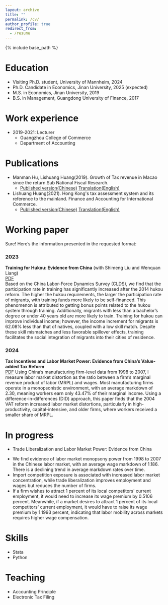 ```yaml
---
layout: archive
title: ""
permalink: /cv/
author_profile: true
redirect_from:
  - /resume
---
```


{% include base_path %}

Education
======
* Visiting Ph.D. student, University of Mannheim, 2024 
* Ph.D. Candidate in Economics, Jinan University, 2025 (expected)
* M.S. in Economics, Jinan University, 2019
* B.S. in Management, Guangdong University of Finance, 2017

Work experience
======
* 2019-2021: Lecturer
  * Guangzhou College of Commerce
  * Department of Accounting 

Publications
======

* Manman Hu, Lishuang Huang(2019). Growth of Tax revenue in Macao since the return.Sub National Fiscal Research.
  - [Published version(Chinese)](https://lishuanghuang.github.io/assets/Macau.pdf)   [Translation(English)](https://lishuanghuang.github.io/assets/Macau_eng.pdf)
* Lishuang Huang(2021). Hong Kong's tax assessment system and its reference to the mainland. Finance and Accounting for International Commerce.
  - [Published version(Chinese)](https://lishuanghuang.github.io/assets/Hongkong.pdf)   [Translation(English)](https://lishuanghuang.github.io/assets/Hongkong_eng.pdf)

Working paper
======
Sure! Here’s the information presented in the requested format:

### 2023
**Training for Hukou: Evidence from China** (with Shimeng Liu and Wenquan Liang)  
[PDF](https://lishuanghuang.github.io/assets/training%20for%20hukou.pdf)  
Based on the China Labor-Force Dynamics Survey (CLDS), we find that the participation rate in training has significantly increased after the 2014 hukou reform. The higher the hukou requirements, the larger the participation rate of migrants, with training funds more likely to be self-financed. This phenomenon is attributed to getting bonus points related to the hukou system through training. Additionally, migrants with less than a bachelor’s degree or under 40 years old are more likely to train. Training for hukou can improve individual income; however, the income increment for migrants is 62.08% less than that of natives, coupled with a low skill match. Despite these skill mismatches and less favorable spillover effects, training facilitates the social integration of migrants into their cities of residence.

### 2024
**Tax Incentives and Labor Market Power: Evidence from China’s Value-added Tax Reform**  
[PDF](https://lishuanghuang.github.io/assets/Lishuang_Tax%20Incentives%20and%20Labor%20Market%20Power(first_draft).pdf)  
Using China’s manufacturing firm-level data from 1998 to 2007, I measure labor market distortion as the ratio between a firm’s marginal revenue product of labor (MRPL) and wages. Most manufacturing firms operate in a monopsonistic environment, with an average markdown of 2.30, meaning workers earn only 43.47% of their marginal income. Using a difference-in-differences (DID) approach, this paper finds that the 2004 VAT reform increased labor market distortions, particularly in high-productivity, capital-intensive, and older firms, where workers received a smaller share of MRPL.

In progress
======
  * Trade Liberalization and Labor Market Power: Evidence from China
  - We find evidence of labor market monopsony power from 1998 to 2007 in the Chinese labor market, with an average wage markdown of 1.186. There is a declining trend in average markdown rates over time.
  - Import competition exposure is associated with increased labor market concentration, while trade liberalization improves employment and wages but reduces the number of firms.
  - If a firm wishes to attract 1 percent of its local competitors' current employment, it would need to increase its wage premium by 0.5106 percent. Meanwhile, if a market desires to attract 1 percent of its local competitors' current employment, it would have to raise its wage premium by 1.1993 percent, indicating that labor mobility across markets requires higher wage compensation.
  
  
Skills
======
* Stata
* Python
  
Teaching
======
* Accounting Principle
* Electronic Tax Filing    
  
